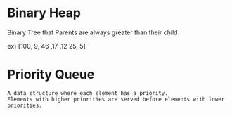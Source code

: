 # Binary Heap

Binary Tree that Parents are always greater than their child

ex) [100, 9, 46 ,17 ,12 25, 5]

# Priority Queue 

```
A data structure where each element has a priority. 
Elements with higher priorities are served before elements with lower priorities.
```





